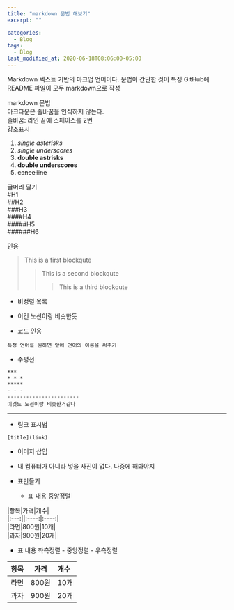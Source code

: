 ```yaml
---  
title: "markdown 문법 해보기"  
excerpt: ""  

categories:  
  - Blog  
tags:  
  - Blog  
last_modified_at: 2020-06-18T08:06:00-05:00  
---  
```



Markdown
텍스트 기반의 마크업 언어이다. 문법이 간단한 것이 특징
GitHub에 README 파일이 모두 markdown으로 작성

markdown 문법  
마크다운은 줄바꿈을 인식하지 않는다.  
줄바꿈: 라인 끝에 스페이스를 2번  
강조표시  
1. *single asterisks*  
2. _single underscores_  
3. **double astrisks**  
4. __double underscores__  
5. ~~cancelline~~  

글머리 달기  
#H1  
##H2  
###H3  
####H4  
#####H5  
######H6  

인용  
>This is a first blockqute  
>>This is a second blockqute  
>>>This is a third blockqute  

* 비정렬 목록  
 * 이건 노션이랑 비슷한듯  
 
* 코드 인용
```
특정 언어를 원하면 앞에 언어의 이름을 써주기
```

* 수평선
```
***
* * *
*****
- - -
-----------------------
이것도 노션이랑 비슷한거같다
```
------------------------

* 링크 표시법
```
[title](link)
```

* 이미지 삽입
 * 내 컴퓨터가 아니라 넣을 사진이 없다. 나중에 해봐야지  

* 표만들기  
  * 표 내용 중앙정렬  
   
|항목|가격|개수|  
|:---:||:----:|:----:|  
|라면|800원|10개|  
|과자|900원|20개|  
  
  * 표 내용 좌측정렬 - 중앙정렬 - 우측정렬  
  
|항목|가격|개수|  
|---:|:----:|:----|  
|라면|800원|10개|  
|과자|900원|20개|  








